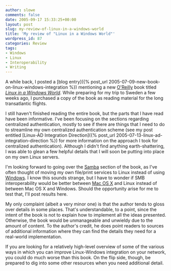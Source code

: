 ```yaml
---
author: slowe
comments: false
date: 2005-09-17 15:33:25+00:00
layout: post
slug: my-review-of-linux-in-a-windows-world
title: 'My review of "Linux in a Windows World"'
wordpress_id: 87
categories: Review
tags:
- Windows
- Linux
- Interoperability
- Writing
---
```


A while back, I posted a [blog entry]({% post_url 2005-07-09-new-book-on-linux-windows-integration %}) mentioning a new [O'Reilly](http://www.oreilly.com/) book titled [_Linux in a Windows World_](http://www.oreilly.com/catalog/linuxwinworld/). While preparing for my trip to Sweden a few weeks ago, I purchased a copy of the book as reading material for the long transatlantic flights.

I still haven't finished reading the entire book, but the parts that I have read have been informative. I've been focusing on the sections regarding centralized authentication, mostly to see if there are things that I need to do to streamline my own centralized authentication scheme (see my post entitled [Linux-AD Integration Direction]({% post_url 2005-07-13-linux-ad-integration-direction %}) for more information on the approach I took for centralized authentication). Although I didn't find anything earth-shattering, I was able to glean a few helpful details that I will soon be putting into place on my own Linux servers.

I'm looking forward to going over the [Samba](http://www.samba.org/) section of the book, as I've often thought of moving my own file/print services to Linux instead of using [Windows](http://www.microsoft.com/windowsserver2003/default.mspx). I know this sounds strange, but I have to wonder if SMB interoperability would be better between [Mac OS X](http://www.apple.com/macosx/) and Linux instead of between Mac OS X and Windows. Should the opportunity arise for me to test that, I'll post results here.

My only complaint (albeit a very minor one) is that the author tends to gloss over details in some places. That's understandable, to a point, since the intent of the book is not to explain how to implement all the ideas presented. Otherwise, the book would be unmanageable and unwieldy due to the amount of content. To the author's credit, he does point readers to sources of additional information where they can find the details they need for a real-world implementation.

If you are looking for a relatively high-level overview of some of the various ways in which you can improve Linux-Windows integration on your network, you could do much worse than this book. On the flip side, though, be prepared to dig into some other resources when you need additional detail.
